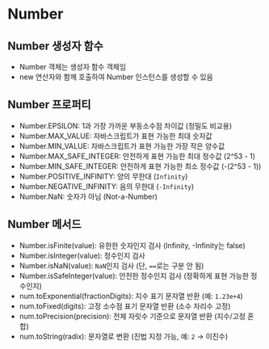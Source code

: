 # Number

## Number 생성자 함수

- Number 객체는 생성자 함수 객체임
- new 연산자와 함께 호출하여 Number 인스턴스를 생성할 수 있음

## Number 프로퍼티

- Number.EPSILON: 1과 가장 가까운 부동소수점 차이값 (정밀도 비교용)
- Number.MAX_VALUE: 자바스크립트가 표현 가능한 최대 숫자값
- Number.MIN_VALUE: 자바스크립트가 표현 가능한 가장 작은 양수값
- Number.MAX_SAFE_INTEGER: 안전하게 표현 가능한 최대 정수값 (2^53 - 1)
- Number.MIN_SAFE_INTEGER: 안전하게 표현 가능한 최소 정수값 (-(2^53 - 1))
- Number.POSITIVE_INFINITY: 양의 무한대 (`Infinity`)
- Number.NEGATIVE_INFINITY: 음의 무한대 (`-Infinity`)
- Number.NaN: 숫자가 아님 (Not-a-Number)

## Number 메서드

- Number.isFinite(value): 유한한 숫자인지 검사 (Infinity, -Infinity는 false)
- Number.isInteger(value): 정수인지 검사
- Number.isNaN(value): `NaN`인지 검사 (단, `==`로는 구분 안 됨)
- Number.isSafeInteger(value): 안전한 정수인지 검사 (정확하게 표현 가능한 정수인지)
- num.toExponential(fractionDigits): 지수 표기 문자열 반환 (예: `1.23e+4`)
- num.toFixed(digits): 고정 소수점 표기 문자열 반환 (소수 자리수 고정)
- num.toPrecision(precision): 전체 자릿수 기준으로 문자열 반환 (지수/고정 혼합)
- num.toString(radix): 문자열로 변환 (진법 지정 가능, 예: `2` → 이진수)
